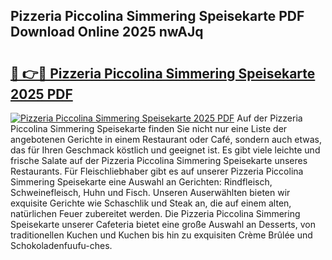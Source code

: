 ## Pizzeria Piccolina Simmering Speisekarte PDF Download Online 2025 nwAJq

# <h2><a href="http://gc710s.nevu.top/?p=Pizzeria+Piccolina+Simmering+Speisekarte">🔗 👉🔴 Pizzeria Piccolina Simmering Speisekarte 2025 PDF</a></h2>

[![Pizzeria Piccolina Simmering Speisekarte 2025 PDF](https://i.imgur.com/dBaPXMq.png)](http://gc710s.nevu.top/?p=Pizzeria+Piccolina+Simmering+Speisekarte)
Auf der Pizzeria Piccolina Simmering Speisekarte finden Sie nicht nur eine Liste der angebotenen Gerichte in einem Restaurant oder Café, sondern auch etwas, das für Ihren Geschmack köstlich und geeignet ist. Es gibt viele leichte und frische Salate auf der Pizzeria Piccolina Simmering Speisekarte unseres Restaurants. Für Fleischliebhaber gibt es auf unserer Pizzeria Piccolina Simmering Speisekarte eine Auswahl an Gerichten: Rindfleisch, Schweinefleisch, Huhn und Fisch. Unseren Auserwählten bieten wir exquisite Gerichte wie Schaschlik und Steak an, die auf einem alten, natürlichen Feuer zubereitet werden. Die Pizzeria Piccolina Simmering Speisekarte unserer Cafeteria bietet eine große Auswahl an Desserts, von traditionellen Kuchen und Kuchen bis hin zu exquisiten Crème Brûlée und Schokoladenfuufu-ches.
